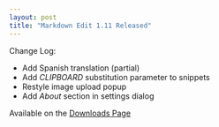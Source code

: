 ```yaml
---
layout: post  
title: "Markdown Edit 1.11 Released"
---
```


Change Log:

-   Add Spanish translation (partial) 
-   Add $CLIPBOARD$ substitution parameter to snippets
-   Restyle image upload popup
-   Add *About* section in settings dialog

Available on the [Downloads Page](http://mike-ward.net/downloads)
